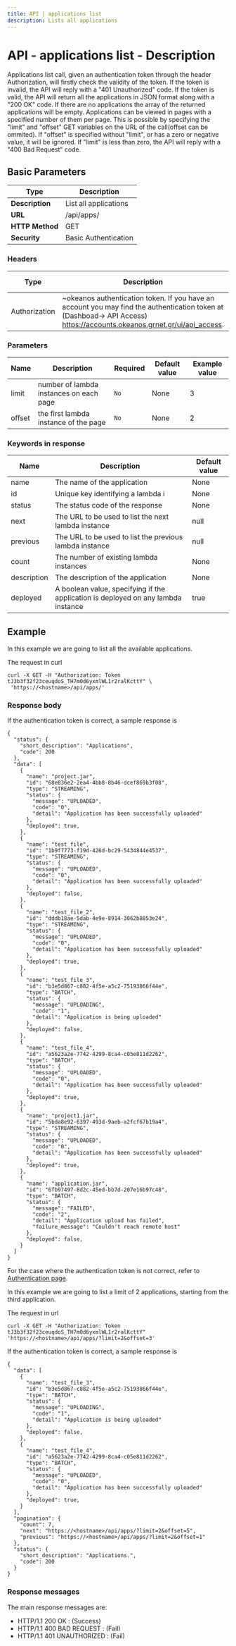 ```yaml
---
title: API | applications list
description: Lists all applications
---
```


# API - applications list - Description

Applications list call, given an authentication token through the header Authorization,
will firstly check the validity of the token. If the token is invalid, the API will reply
with a "401 Unauthorized" code. If the token is valid, the API will return all the applications in JSON format along with a "200 OK" code. If there are no applications the array
of the returned applications will be empty. Applications can be viewed in pages with
a specified number of them per page. This is possible by specifying the "limit" and "offset"
GET variables on the URL of the call(offset can be ommited). If "offset" is specified without
"limit", or has a zero or negative value, it will be ignored. If "limit" is less than zero, the API
will reply with a "400 Bad Request" code.

## Basic Parameters

|Type | Description
------|-------------
**Description** | List all applications
**URL**         | /api/apps/
**HTTP Method** | GET
**Security**    | Basic Authentication


### Headers

Type  | Description | Required | Default value | Example value
----------|-------------|----------|---------------|---------------
Authorization | ~okeanos authentication token. If you have an account you may find the authentication token at (Dashboad-> API Access) https://accounts.okeanos.grnet.gr/ui/api_access. | `Yes` | None | Token tJ3b3f32f23ceuqdoS_..


### Parameters

Name   | Description | Required | Default value | Example value
-------|-------------|----------|---------------|---------------
limit  | number of lambda instances on each page | `No` | None | 3
offset   | the first lambda instance of the page | `No` | None | 2


### Keywords in response
Name  | Description | Default value
------|------------|---------------
name  | The name of the application | None
id  | Unique key identifying a lambda i | None
status | The status code of the response | None
next | The URL to be used to list the next lambda instance | null
previous | The URL to be used to list the previous lambda instance | null
count | The number of existing lambda instances | None
description | The description of the application | None
deployed | A boolean value, specifying if the application is deployed on any lambda instance | true


## Example

In this example we are going to list all the available applications.

The request in curl

```
curl -X GET -H "Authorization: Token tJ3b3f32f23ceuqdoS_TH7m0d6yxmlWL1r2ralKcttY" \
 'https://<hostname>/api/apps/'
```


### Response body

If the authentication token is correct, a sample response is


```
{
  "status": {
    "short_description": "Applications",
    "code": 200
  },
  "data": [
    {
      "name": "project.jar",
      "id": "68e836e2-2ea4-4bb8-8b46-dcef869b3f08",
      "type": "STREAMING",
      "status": {
        "message": "UPLOADED",
        "code": "0",
        "detail": "Application has been successfully uploaded"
      },
      "deployed": true,
    },
    {
      "name": "test_file",
      "id": "1b9f7773-f19d-426d-bc29-5434844e4537",
      "type": "STREAMING",
      "status": {
        "message": "UPLOADED",
        "code": "0",
        "detail": "Application has been successfully uploaded"
      },
      "deployed": false,
    },
    {
      "name": "test_file_2",
      "id": "dddb18ae-5dab-4e9e-8914-3062b8853e24",
      "type": "STREAMING",
      "status": {
        "message": "UPLOADED",
        "code": "0",
        "detail": "Application has been successfully uploaded"
      },
      "deployed": true,
    },
    {
      "name": "test_file_3",
      "id": "b3e5d867-c882-4f5e-a5c2-75193866f44e",
      "type": "BATCH",
      "status": {
        "message": "UPLOADING",
        "code": "1",
        "detail": "Application is being uploaded"
      },
      "deployed": false,
    },
    {
      "name": "test_file_4",
      "id": "a5623a2e-7742-4299-8ca4-c05e811d2262",
      "type": "BATCH",
      "status": {
        "message": "UPLOADED",
        "code": "0",
        "detail": "Application has been successfully uploaded"
      },
      "deployed": true,
    },
    {
      "name": "project1.jar",
      "id": "5bda8e92-6397-493d-9aeb-a2fcf67b19a4",
      "type": "STREAMING",
      "status": {
        "message": "UPLOADED",
        "code": "0",
        "detail": "Application has been successfully uploaded"
      },
      "deployed": true,
    },
    {
      "name": "application.jar",
      "id": "6fb97497-8d2c-45ed-bb7d-207e16b97c48",
      "type": "BATCH",
      "status": {
        "message": "FAILED",
        "code": "2",
        "detail": "Application upload has failed",
        "failure_message": "Couldn't reach remote host"
      },
      "deployed": false,
    }
  ]
}
```

For the case where the authentication token is not correct, refer to [Authentication page](Authentication.md).

In this example we are going to list a limit of 2 applications, starting from the third
application.

The request in url

```
curl -X GET -H "Authorization: Token tJ3b3f32f23ceuqdoS_TH7m0d6yxmlWL1r2ralKcttY" 'https://<hostname>/api/apps/?limit=2&offset=3'
```

If the authentication token is correct, a sample response is

```
{
  "data": [
    {
      "name": "test_file_3",
      "id": "b3e5d867-c882-4f5e-a5c2-75193866f44e",
      "type": "BATCH",
      "status": {
        "message": "UPLOADING",
        "code": "1",
        "detail": "Application is being uploaded"
      },
      "deployed": false,
    },
    {
      "name": "test_file_4",
      "id": "a5623a2e-7742-4299-8ca4-c05e811d2262",
      "type": "BATCH",
      "status": {
        "message": "UPLOADED",
        "code": "0",
        "detail": "Application has been successfully uploaded"
      },
      "deployed": true,
    }
  ],
  "pagination": {
    "count": 7,
    "next": "https://<hostname>/api/apps/?limit=2&offset=5",
    "previous": "https://<hostname>/api/apps/?limit=2&offset=1"
  },
  "status": {
    "short_description": "Applications.",
    "code": 200
  }
}
```


### Response messages

The main response messages are:

- HTTP/1.1 200 OK : (Success)
- HTTP/1.1 400 BAD REQUEST : (Fail)
- HTTP/1.1 401 UNAUTHORIZED : (Fail)

